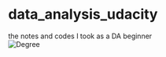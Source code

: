 # data_analysis_udacity
the notes and codes I took as a DA beginner  
![Degree](http://github.com/yiyangd/data_analysis_udacity/images/nd002-cn-advanced.jpg)
